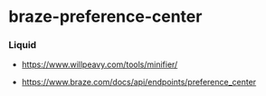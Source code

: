 # braze-preference-center

### Liquid

- https://www.willpeavy.com/tools/minifier/

- https://www.braze.com/docs/api/endpoints/preference_center
